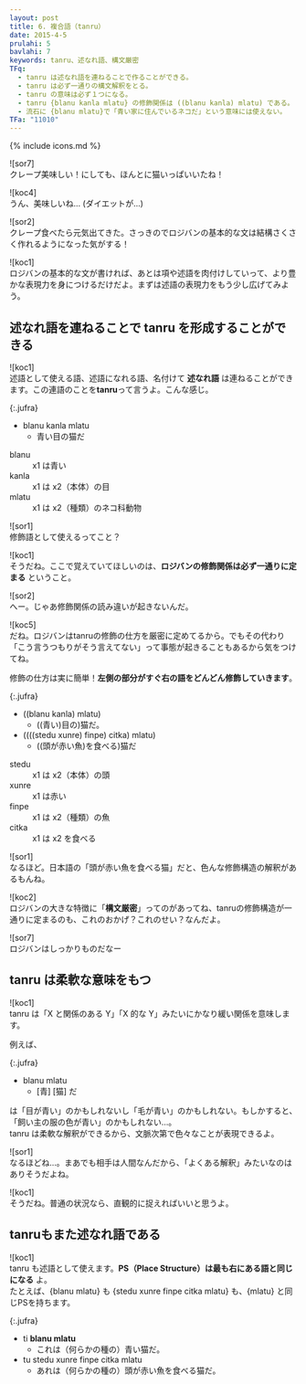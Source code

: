```yaml
---
layout: post
title: 6. 複合語（tanru）
date: 2015-4-5
prulahi: 5
bavlahi: 7
keywords: tanru、述なれ語、構文厳密
TFq:
  - tanru は述なれ語を連ねることで作ることができる。
  - tanru は必ず一通りの構文解釈をとる。
  - tanru の意味は必ず１つになる。
  - tanru {blanu kanla mlatu} の修飾関係は ((blanu kanla) mlatu) である。
  - 流石に {blanu mlatu}で「青い家に住んでいるネコだ」という意味には使えない。
TFa: "11010"
---
```

{% include icons.md %}

![sor7]   
クレープ美味しい！にしても、ほんとに猫いっぱいいたね！  

![koc4]  
うん、美味しいね… (ダイエットが…)  

![sor2]  
クレープ食べたら元気出てきた。さっきのでロジバンの基本的な文は結構さくさく作れるようになった気がする！

![koc1]    
ロジバンの基本的な文が書ければ、あとは項や述語を肉付けしていって、より豊かな表現力を身につけるだけだよ。まずは述語の表現力をもう少し広げてみよう。  

## 述なれ語を連ねることで tanru を形成することができる

![koc1]  
述語として使える語、述語になれる語、名付けて **述なれ語** は連ねることができます。この連語のことを**tanru**って言うよ。こんな感じ。

{:.jufra}
- blanu kanla mlatu
  - 青い目の猫だ

<dl class="valsi">
<dt>blanu</dt>
<dd >x1 は青い</dd>
<dt>kanla</dt>
<dd >x1 は x2（本体）の目</dd>
<dt>mlatu</dt>
<dd >x1 は x2（種類）のネコ科動物</dd>
</dl>

![sor1]  
修飾語として使えるってこと？

![koc1]  
そうだね。ここで覚えていてほしいのは、**ロジバンの修飾関係は必ず一通りに定まる** ということ。  

![sor2]  
へー。じゃあ修飾関係の読み違いが起きないんだ。

![koc5]  
だね。ロジバンはtanruの修飾の仕方を厳密に定めてるから。でもその代わり「こう言うつもりがそう言えてない」って事態が起きることもあるから気をつけてね。  

修飾の仕方は実に簡単！**左側の部分がすぐ右の語をどんどん修飾していきます**。

{:.jufra}
- ((blanu kanla) mlatu)
  - ((青い)目の)猫だ。
- ((((stedu xunre) finpe) citka) mlatu)
  - ((頭が赤い魚)を食べる)猫だ


<dl class="valsi">
<dt>stedu</dt>
<dd >x1 は x2（本体）の頭</dd>
<dt>xunre</dt>
<dd >x1 は赤い</dd>
<dt>finpe</dt>
<dd >x1 は x2（種類）の魚</dd>
<dt>citka</dt>
<dd >x1 は x2 を食べる</dd>
</dl>

![sor1]  
なるほど。日本語の「頭が赤い魚を食べる猫」だと、色んな修飾構造の解釈があるもんね。

![koc2]  
ロジバンの大きな特徴に「**構文厳密**」ってのがあってね、tanruの修飾構造が一通りに定まるのも、これのおかげ？これのせい？なんだよ。

![sor7]  
ロジバンはしっかりものだなー

## tanru は柔軟な意味をもつ

![koc1]  
tanru は「X と関係のある Y」「X 的な Y」みたいにかなり緩い関係を意味します。

例えば、

{:.jufra}
- blanu mlatu
  - [青] [猫] だ

は「目が青い」のかもしれないし「毛が青い」のかもしれない。もしかすると、「飼い主の服の色が青い」のかもしれない…。  
tanru は柔軟な解釈ができるから、文脈次第で色々なことが表現できるよ。

![sor1]  
なるほどね…。まあでも相手は人間なんだから、「よくある解釈」みたいなのはありそうだよね。

![koc1]  
そうだね。普通の状況なら、直観的に捉えればいいと思うよ。

## tanruもまた述なれ語である

![koc1]  
tanru も述語として使えます。**PS（Place Structure）は最も右にある語と同じになる** よ。  
たとえば、{blanu mlatu} も {stedu xunre finpe citka mlatu} も、{mlatu} と同じPSを持ちます。

{:.jufra}
- ti **blanu mlatu**
  - これは（何らかの種の）青い猫だ。
- tu stedu xunre finpe citka mlatu
  - あれは（何らかの種の）頭が赤い魚を食べる猫だ。
